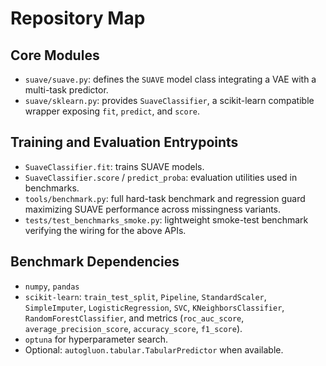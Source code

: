 # Repository Map

## Core Modules
- `suave/suave.py`: defines the `SUAVE` model class integrating a VAE with a multi-task predictor.
- `suave/sklearn.py`: provides `SuaveClassifier`, a scikit-learn compatible wrapper exposing `fit`, `predict`, and `score`.

## Training and Evaluation Entrypoints
- `SuaveClassifier.fit`: trains SUAVE models.
- `SuaveClassifier.score` / `predict_proba`: evaluation utilities used in benchmarks.
- `tools/benchmark.py`: full hard-task benchmark and regression guard maximizing SUAVE performance across missingness variants.
- `tests/test_benchmarks_smoke.py`: lightweight smoke-test benchmark verifying the wiring for the above APIs.

## Benchmark Dependencies
- `numpy`, `pandas`
- `scikit-learn`: `train_test_split`, `Pipeline`, `StandardScaler`, `SimpleImputer`,
  `LogisticRegression`, `SVC`, `KNeighborsClassifier`, `RandomForestClassifier`,
  and metrics (`roc_auc_score`, `average_precision_score`, `accuracy_score`, `f1_score`).
- `optuna` for hyperparameter search.
- Optional: `autogluon.tabular.TabularPredictor` when available.
